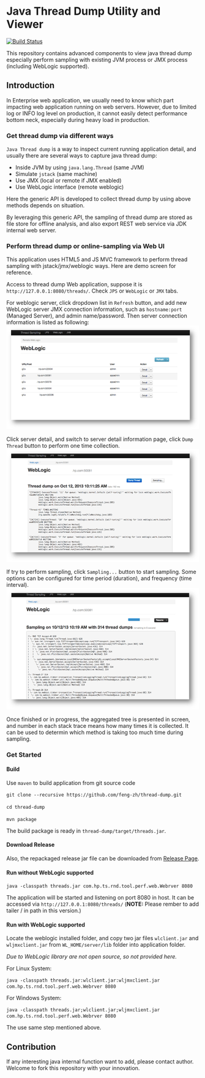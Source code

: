 # Java Thread Dump Utility and Viewer #

[![Build Status](https://travis-ci.org/feng-zh/thread-dump.svg)](https://travis-ci.org/feng-zh/thread-dump)

This repository contains advanced components to view java thread dump especially perform sampling with existing JVM process or JMX process (including WebLogic supported).

## Introduction ##

In Enterprise web application, we usually need to know which part impacting web application running on web servers. However, due to limited log or INFO log level on production, it cannot easily detect performance bottom neck, especially during heavy load in production.

### Get thread dump via different ways ###
`Java Thread dump` is a way to inspect current running application detail, and usually there are several ways to capture java thread dump:
- Inside JVM by using `java.lang.Thread` (same JVM)
- Simulate `jstack` (same machine)
- Use JMX (local or remote if JMX enabled)
- Use WebLogic interface (remote weblogic)

Here the generic API is developed to collect thread dump by using above methods depends on situation.

By leveraging this generic API, the sampling of thread dump are stored as file store for offline analysis, and also export REST web service via JDK internal web server.

### Perform thread dump or online-sampling via Web UI ###
This application uses HTML5 and JS MVC framework to perform thread sampling with jstack/jmx/weblogic ways. Here are demo screen for reference.

Access to thread dump Web application, suppose it is `http://127.0.0.1:8080/threads/`. Check `JPS` or `WebLogic` or `JMX` tabs.

For weblogic server, click dropdown list in `Refresh` button, and add new WebLogic server JMX connection information, such as `hostname:port` (Managed Server), and admin name/password. Then server connection information is listed as following:
  ![Add WebLogic Server](doc/img/weblogic.png)

Click server detail, and switch to server detail information page, click `Dump Thread` button to perform one time collection.
  ![Perform Thread Dump](doc/img/threaddump.png)

If try to perform sampling, click `Sampling...` button to start sampling. Some options can be configured for time period (duration), and frequency (time interval).
  ![Perform Sampling](doc/img/sampling.png)

Once finished or in progress, the aggregated tree is presented in screen, and number in each stack trace means how many times it is collected. It can be used to determin which method is taking too much time during sampling. 

### Get Started ###

#### Build ####

Use `maven` to build application from git source code

```shell
git clone --recursive https://github.com/feng-zh/thread-dump.git

cd thread-dump

mvn package
```
The build package is ready in `thread-dump/target/threads.jar`.

#### Download Release ####

Also, the repackaged release jar file can be downloaded from [Release Page](https://github.com/feng-zh/thread-dump/releases).

#### Run without WebLogic supported ####

```shell
java -classpath threads.jar com.hp.ts.rnd.tool.perf.web.Webrver 8080
```

The application will be started and listening on port 8080 in host. It can be accessed via `http://127.0.0.1:8080/threads/` (**NOTE:** Please rember to add tailer / in path in this version.)

####  Run with WebLogic supported ####

Locate the weblogic installed folder, and copy two jar files `wlclient.jar` and `wljmxclient.jar` from `WL_HOME/server/lib` folder into application folder. 

*Due to WebLogic library are not open source, so not provided here.*

For Linux System:

```shell
java -classpath threads.jar:wlclient.jar:wljmxclient.jar com.hp.ts.rnd.tool.perf.web.Webrver 8080
```

For Windows System:

```shell
java -classpath threads.jar;wlclient.jar;wljmxclient.jar com.hp.ts.rnd.tool.perf.web.Webrver 8080
``` 

The use same step mentioned above.

## Contribution ##
If any interesting java internal function want to add, please contact author. Welcome to fork this repository with your innovation.

